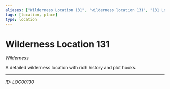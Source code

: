 ```yaml
---
aliases: ["Wilderness Location 131", "wilderness location 131", "131 Location Wilderness"]
tags: [location, place]
type: location
---
```


# Wilderness Location 131

*Wilderness*

A detailed wilderness location with rich history and plot hooks.

---
*ID: LOC00130*